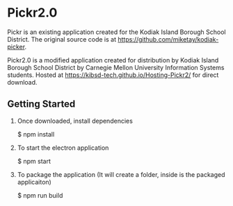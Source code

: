 # Pickr2.0
Pickr is an existing application created for the Kodiak Island Borough School District. The original source code is at https://github.com/miketay/kodiak-picker.

Pickr2.0 is a modified application created for distribution by Kodiak Island Borough School District by Carnegie Mellon University Information Systems students. Hosted at https://kibsd-tech.github.io/Hosting-Pickr2/ for direct download. 


## Getting Started

1. Once downloaded, install dependencies

    $ npm install

2. To start the electron application

    $ npm start

3. To package the application (It will create a folder, inside is the packaged applicaiton)

    $ npm run build
